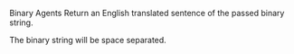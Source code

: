 Binary Agents
Return an English translated sentence of the passed binary string.

The binary string will be space separated.
